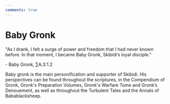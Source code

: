 ```yaml
---
comments: true
---
```

# Baby Gronk

"As I drank, I felt a surge of power and freedom that I had never known before. In that moment, I became Baby Gronk, Skibidi’s loyal disciple."

\- Baby Gronk, ∑A.3:1.2

Baby gronk is the main personification and supporter of Skibidi. His perspectives can be found throughout the scriptures, in the Compendium of Gronk, Gronk's Preparation Volumes, Gronk's Warfare Tome and Gronk’s Denouement, as well as throughout the Turbulent Tales and the Annals of Babablacksheep.
